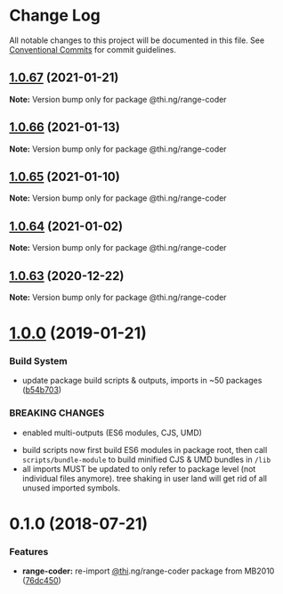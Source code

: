 # Change Log

All notable changes to this project will be documented in this file.
See [Conventional Commits](https://conventionalcommits.org) for commit guidelines.

## [1.0.67](https://github.com/thi-ng/umbrella/compare/@thi.ng/range-coder@1.0.66...@thi.ng/range-coder@1.0.67) (2021-01-21)

**Note:** Version bump only for package @thi.ng/range-coder





## [1.0.66](https://github.com/thi-ng/umbrella/compare/@thi.ng/range-coder@1.0.65...@thi.ng/range-coder@1.0.66) (2021-01-13)

**Note:** Version bump only for package @thi.ng/range-coder





## [1.0.65](https://github.com/thi-ng/umbrella/compare/@thi.ng/range-coder@1.0.64...@thi.ng/range-coder@1.0.65) (2021-01-10)

**Note:** Version bump only for package @thi.ng/range-coder





## [1.0.64](https://github.com/thi-ng/umbrella/compare/@thi.ng/range-coder@1.0.63...@thi.ng/range-coder@1.0.64) (2021-01-02)

**Note:** Version bump only for package @thi.ng/range-coder





## [1.0.63](https://github.com/thi-ng/umbrella/compare/@thi.ng/range-coder@1.0.62...@thi.ng/range-coder@1.0.63) (2020-12-22)

**Note:** Version bump only for package @thi.ng/range-coder





# [1.0.0](https://github.com/thi-ng/umbrella/compare/@thi.ng/range-coder@0.1.28...@thi.ng/range-coder@1.0.0) (2019-01-21)

### Build System

* update package build scripts & outputs, imports in ~50 packages ([b54b703](https://github.com/thi-ng/umbrella/commit/b54b703))

### BREAKING CHANGES

* enabled multi-outputs (ES6 modules, CJS, UMD)

- build scripts now first build ES6 modules in package root, then call
  `scripts/bundle-module` to build minified CJS & UMD bundles in `/lib`
- all imports MUST be updated to only refer to package level
  (not individual files anymore). tree shaking in user land will get rid of
  all unused imported symbols.

<a name="0.1.0"></a>
# 0.1.0 (2018-07-21)

### Features

* **range-coder:** re-import [@thi](https://github.com/thi).ng/range-coder package from MB2010 ([76dc450](https://github.com/thi-ng/umbrella/commit/76dc450))
